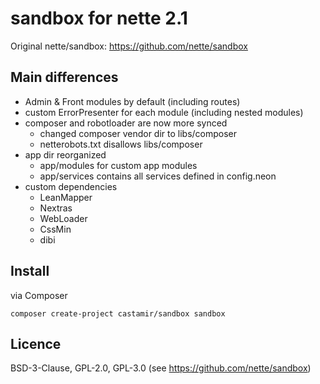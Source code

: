 sandbox for nette 2.1
=======
Original nette/sandbox: https://github.com/nette/sandbox

Main differences
----
- Admin & Front modules by default (including routes)
- custom ErrorPresenter for each module (including nested modules)
- composer and robotloader are now more synced
  - changed composer vendor dir to libs/composer
  - netterobots.txt disallows libs/composer
- app dir reorganized
  - app/modules for custom app modules
  - app/services contains all services defined in config.neon
- custom dependencies
  - LeanMapper
  - Nextras
  - WebLoader
  - CssMin
  - dibi

Install
----
via Composer

    composer create-project castamir/sandbox sandbox

Licence
----
BSD-3-Clause, GPL-2.0, GPL-3.0 (see https://github.com/nette/sandbox)
